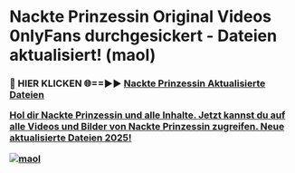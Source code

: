 # Nackte Prinzessin Original Videos 0nlyFans durchgesickert - Dateien aktualisiert! (maol)

<h3>🔴 HIER KLICKEN 🌐==►► <a href="https://tinyurl.com/h6vf6nb8" rel="nofollow">Nackte Prinzessin Aktualisierte Dateien

Hol dir Nackte Prinzessin und alle Inhalte. Jetzt kannst du auf alle Videos und Bilder von Nackte Prinzessin zugreifen. Neue aktualisierte Dateien 2025!

[![maol](https://i.imgur.com/sD4kR3V.gif)](https://tinyurl.com/h6vf6nb8)
